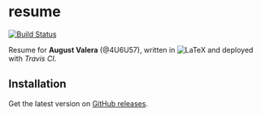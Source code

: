 # resume

[![Build Status](https://travis-ci.org/4U6U57/resume.svg?branch=master)](https://travis-ci.org/4U6U57/resume)

Resume for **August Valera** (@4U6U57), written in ![LaTeX](https://latex.codecogs.com/gif.latex?\LaTeX) and deployed with *Travis CI*.

## Installation

Get the latest version on [GitHub releases](https://github.com/4U6U57/resume/releases).
